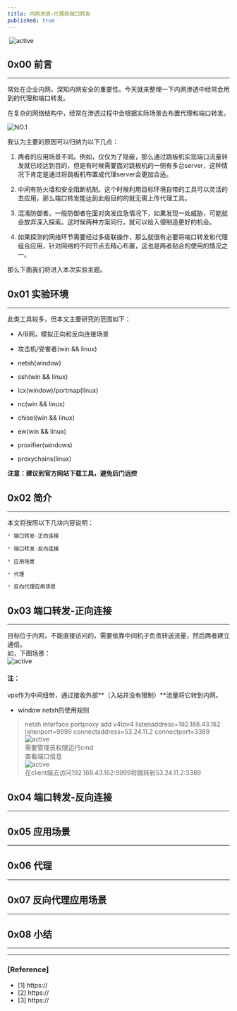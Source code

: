 ```yaml
---
title: 内网渗透-代理和端口转发
published: true
--- 
```

&nbsp;![active](https://cer1vk.github.io/image/2021-2/2021-2-16/.png)   

## 0x00 前言
----
常处在企业内网，深知内网安全的重要性。今天就来整理一下内网渗透中经常会用到的代理和端口转发。  

在复杂的网络结构中，经常在渗透过程中会根据实际场景去布置代理和端口转发。  

![NO.1](https://cer1vk.github.io/image/2021-2/2021-2-16/proxyandforwardport.png) 

我认为主要的原因可以归纳为以下几点：  

1. 两者的应用场景不同。例如，仅仅为了隐蔽，那么通过跳板机实现端口流量转发就已经达到目的，但是有时候需要面对跳板机的一侧有多台server，这种情况下肯定是通过将跳板机布置成代理server会更加合适。  

2. 中间有防火墙和安全阻断机制。这个时候利用目标环境自带的工具可以灵活的去应用，那么端口转发能达到此般目的的就无需上传代理工具。  

3. 混淆防御者。一般防御者在面对突发应急情况下，如果发现一处威胁，可能就会放弃深入探索。这时候两种方案同行，就可以给入侵制造更好的机会。  

4. 如果探测的网络环节需要经过多级联操作，那么就很有必要将端口转发和代理组合应用，针对网络的不同节点去精心布置，这也是两者贴合的使用的情况之一。  

那么下面我们将进入本次实验主题。  

## 0x01 实验环境
----
此类工具较多，但本文主要研究的范围如下：  

* A/B网，模拟正向和反向连接场景  

*  攻击机/受害者(win && linux)  

* netsh(window)  

* ssh(win && linux)  

* lcx(window)/portmap(linux)  

* nc(win && linux)  

* chisel(win && linux)  

* ew(win && linux)  

* proxifier(windows)  

* proxychains(linux)  


**注意：建议到官方网站下载工具，避免后门远控**  

## 0x02 简介
----
本文将按照以下几块内容说明：    

```js
* 端口转发-正向连接  

* 端口转发-反向连接 

* 应用场景

* 代理 

* 反向代理应用场景  
```


## 0x03 端口转发-正向连接
----
目标位于内网，不能直接访问的，需要依靠中间机子负责转送流量，然后两者建立通信。  
如，下图场景：  
![active](https://cer1vk.github.io/image/2021-2/2021-2-16/正向连接端口转发.png)   

#### 注：  
vps作为中间纽带，通过接收外部**（入站并没有限制）**流量将它转到内网。  

* window netsh的使用规则  
> netsh interface portproxy add v4tov4 listenaddress=192.168.43.162 listenport=9999 connectaddress=53.24.11.2  connectport=3389  
![active](https://cer1vk.github.io/image/2021-2/2021-2-16/netsh01.png)   
需要管理员权限运行cmd  
> 查看端口信息  
![active](https://cer1vk.github.io/image/2021-2/2021-2-16/netsh02.png)   
> 在client端去访问192.168.43.162:9999将跳转到53.24.11.2:3389  


## 0x04 端口转发-反向连接
----


## 0x05 应用场景
----



## 0x06 代理
----

 

## 0x07 反向代理应用场景
----


## 0x08 小结
----


----
### [Reference]
* [1] https://  
* [2] https://  
* [3] https://  
